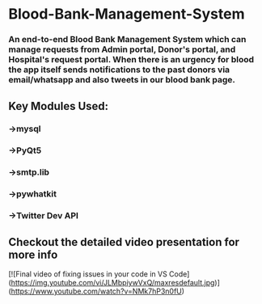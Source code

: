 # Blood-Bank-Management-System

### An end-to-end Blood Bank Management System which can manage requests from Admin portal, Donor's portal, and Hospital's request portal. When there is an urgency for blood the app itself sends notifications to the past donors via email/whatsapp and also tweets in our blood bank page.

## Key Modules Used:
### ->mysql
### ->PyQt5
### ->smtp.lib
### ->pywhatkit
### ->Twitter Dev API


## Checkout the detailed video presentation for more info
[![Final video of fixing issues in your code in VS Code]
(https://img.youtube.com/vi/JLMbpiywVxQ/maxresdefault.jpg)]
(https://www.youtube.com/watch?v=NMk7hP3n0fU)
